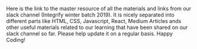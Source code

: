 Here is the link to the master resource of all the materials and links from our slack channel (Integrify winter batch 2019). It is nicely separated into different parts like HTML, CSS, Javascript, React, Medium Articles ands other useful materials related to our learning that have been shared on our slack channel so far. Please help update it on a regular basis. Happy Coding!
